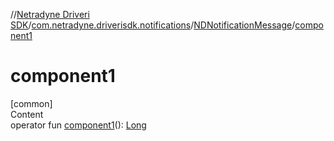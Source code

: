 //[Netradyne Driveri SDK](../../index.md)/[com.netradyne.driverisdk.notifications](../index.md)/[NDNotificationMessage](index.md)/[component1](component1.md)



# component1  
[common]  
Content  
operator fun [component1](component1.md)(): [Long](https://kotlinlang.org/api/latest/jvm/stdlib/kotlin/-long/index.html)  



